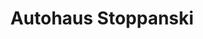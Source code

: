 ---
title: "Autohaus Stoppanski"
url: /ettlingen/autohaus-stoppanski-robert-bosch-strasse/
shop: Autohaus
---